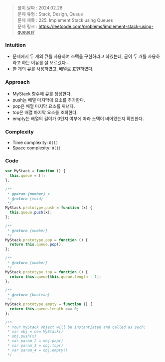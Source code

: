 > 풀이 날짜 : 2024.02.28  
> 문제 유형 : Stack, Design, Queue  
> 문제 제목 : 225. Implement Stack using Queues  
> 문제 링크 : https://leetcode.com/problems/implement-stack-using-queues/

### Intuition

- 문제에서 두 개의 큐를 사용하여 스택을 구현하라고 하였는데, 굳이 두 개를 사용하라고 하는 이유를 잘 모르겠다...
- 한 개의 큐를 사용하였고, 배열로 표현하였다.

### Approach

- MyStack 함수에 큐를 생성한다.
- push는 배열 마지막에 요소를 추가한다.
- pop은 배열 마지막 요소를 꺼낸다.
- top은 배열 마지막 요소를 조회한다.
- empty는 배열의 길이가 0인지 여부에 따라 스택이 비어있는지 확인한다.

### Complexity

- Time complexity: `O(1)`
- Space complexity: `O(1)`

### Code

```js
var MyStack = function () {
  this.queue = [];
};

/**
 * @param {number} x
 * @return {void}
 */
MyStack.prototype.push = function (x) {
  this.queue.push(x);
};

/**
 * @return {number}
 */
MyStack.prototype.pop = function () {
  return this.queue.pop();
};

/**
 * @return {number}
 */
MyStack.prototype.top = function () {
  return this.queue[this.queue.length - 1];
};

/**
 * @return {boolean}
 */
MyStack.prototype.empty = function () {
  return this.queue.length === 0;
};

/**
 * Your MyStack object will be instantiated and called as such:
 * var obj = new MyStack()
 * obj.push(x)
 * var param_2 = obj.pop()
 * var param_3 = obj.top()
 * var param_4 = obj.empty()
 */
```
